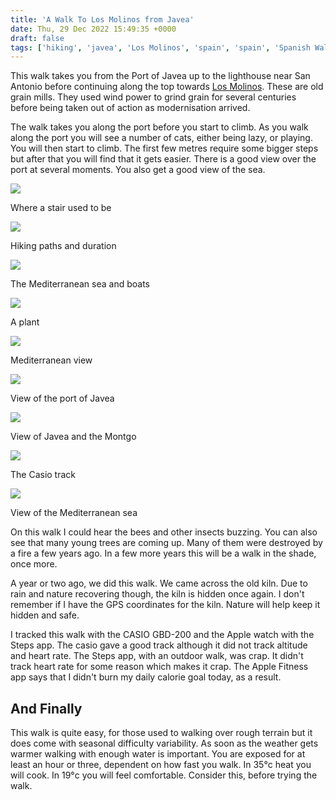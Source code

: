 ```yaml
---
title: 'A Walk To Los Molinos from Javea'
date: Thu, 29 Dec 2022 15:49:35 +0000
draft: false
tags: ['hiking', 'javea', 'Los Molinos', 'spain', 'spain', 'Spanish Walks', 'travel', 'walking']
---
```


This walk takes you from the Port of Javea up to the lighthouse near San Antonio before continuing along the top towards [Los Molinos](https://www.javea.com/molinos-de-la-plana/). These are old grain mills. They used wind power to grind grain for several centuries before being taken out of action as modernisation arrived.

The walk takes you along the port before you start to climb. As you walk along the port you will see a number of cats, either being lazy, or playing. You will then start to climb. The first few metres require some bigger steps but after that you will find that it gets easier. There is a good view over the port at several moments. You also get a good view of the sea.

[![](https://www.main-vision.com/richard/blog/wp-content/uploads/2022/12/img_5891-768x1024.jpg)](https://www.main-vision.com/richard/blog/wp-content/uploads/2022/12/img_5891-scaled.jpg)

Where a stair used to be

[![](https://www.main-vision.com/richard/blog/wp-content/uploads/2022/12/img_5867-1024x768.jpg)](https://www.main-vision.com/richard/blog/wp-content/uploads/2022/12/img_5867-scaled.jpg)

Hiking paths and duration

[![](https://www.main-vision.com/richard/blog/wp-content/uploads/2022/12/img_5895-768x1024.jpg)](https://www.main-vision.com/richard/blog/wp-content/uploads/2022/12/img_5895-scaled.jpg)

The Mediterranean sea and boats

[![](https://www.main-vision.com/richard/blog/wp-content/uploads/2022/12/img_5877-1024x768.jpg)](https://www.main-vision.com/richard/blog/wp-content/uploads/2022/12/img_5877-scaled.jpg)

A plant

[![](https://www.main-vision.com/richard/blog/wp-content/uploads/2022/12/img_5882-1024x768.jpg)](https://www.main-vision.com/richard/blog/wp-content/uploads/2022/12/img_5882-scaled.jpg)

Mediterranean view

[![](https://www.main-vision.com/richard/blog/wp-content/uploads/2022/12/img_5874-1024x768.jpg)](https://www.main-vision.com/richard/blog/wp-content/uploads/2022/12/img_5874-scaled.jpg)

View of the port of Javea

[![](https://www.main-vision.com/richard/blog/wp-content/uploads/2022/12/img_5888-1024x768.jpg)](https://www.main-vision.com/richard/blog/wp-content/uploads/2022/12/img_5888-scaled.jpg)

View of Javea and the Montgo

[![](https://www.main-vision.com/richard/blog/wp-content/uploads/2022/12/img_5897-576x1024.png)](https://www.main-vision.com/richard/blog/wp-content/uploads/2022/12/img_5897.png)

The Casio track

[![](https://www.main-vision.com/richard/blog/wp-content/uploads/2022/12/img_5871-1024x768.jpg)](https://www.main-vision.com/richard/blog/wp-content/uploads/2022/12/img_5871-scaled.jpg)

View of the Mediterranean sea

On this walk I could hear the bees and other insects buzzing. You can also see that many young trees are coming up. Many of them were destroyed by a fire a few years ago. In a few more years this will be a walk in the shade, once more.

A year or two ago, we did this walk. We came across the old kiln. Due to rain and nature recovering though, the kiln is hidden once again. I don't remember if I have the GPS coordinates for the kiln. Nature will help keep it hidden and safe.

I tracked this walk with the CASIO GBD-200 and the Apple watch with the Steps app. The casio gave a good track although it did not track altitude and heart rate. The Steps app, with an outdoor walk, was crap. It didn't track heart rate for some reason which makes it crap. The Apple Fitness app says that I didn't burn my daily calorie goal today, as a result.

And Finally
-----------

This walk is quite easy, for those used to walking over rough terrain but it does come with seasonal difficulty variability. As soon as the weather gets warmer walking with enough water is important. You are exposed for at least an hour or three, dependent on how fast you walk. In 35°c heat you will cook. In 19°c you will feel comfortable. Consider this, before trying the walk.